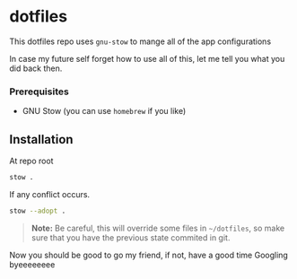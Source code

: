 # dotfiles

This dotfiles repo uses `gnu-stow` to mange all of the app configurations

In case my future self forget how to use all of this, let me tell you what you did back then.

### Prerequisites

- GNU Stow (you can use `homebrew` if you like)

## Installation

At repo root

```bash
stow .
```

If any conflict occurs.

```bash
stow --adopt .
```

> **Note:** Be careful, this will override some files in `~/dotfiles`, so make sure that you have the previous state commited in git.

Now you should be good to go my friend, if not, have a good time Googling byeeeeeeee
